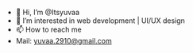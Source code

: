 - 👋 Hi, I’m @Itsyuvaa
- 👀 I’m interested in web development | UI/UX design
- 📫 How to reach me 
- Mail: yuvaa.2910@gmail.com

<!---
Itsyuvaa/Itsyuvaa is a ✨ special ✨ repository because its `README.md` (this file) appears on your GitHub profile.
You can click the Preview link to take a look at your changes.
--->
